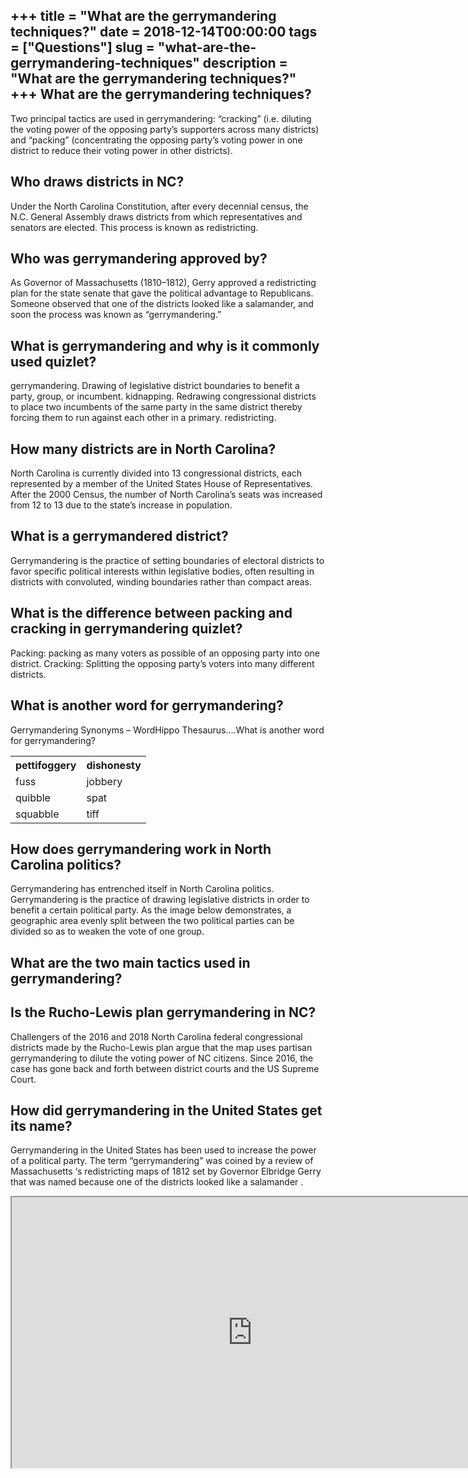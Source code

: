 +++
title = "What are the gerrymandering techniques?"
date = 2018-12-14T00:00:00
tags = ["Questions"]
slug = "what-are-the-gerrymandering-techniques"
description = "What are the gerrymandering techniques?"
+++
What are the gerrymandering techniques?
---------------------------------------

Two principal tactics are used in gerrymandering: “cracking” (i.e. diluting the voting power of the opposing party’s supporters across many districts) and “packing” (concentrating the opposing party’s voting power in one district to reduce their voting power in other districts).

Who draws districts in NC?
--------------------------

Under the North Carolina Constitution, after every decennial census, the N.C. General Assembly draws districts from which representatives and senators are elected. This process is known as redistricting.

Who was gerrymandering approved by?
-----------------------------------

As Governor of Massachusetts (1810–1812), Gerry approved a redistricting plan for the state senate that gave the political advantage to Republicans. Someone observed that one of the districts looked like a salamander, and soon the process was known as “gerrymandering.”

What is gerrymandering and why is it commonly used quizlet?
-----------------------------------------------------------

gerrymandering. Drawing of legislative district boundaries to benefit a party, group, or incumbent. kidnapping. Redrawing congressional districts to place two incumbents of the same party in the same district thereby forcing them to run against each other in a primary. redistricting.

How many districts are in North Carolina?
-----------------------------------------

North Carolina is currently divided into 13 congressional districts, each represented by a member of the United States House of Representatives. After the 2000 Census, the number of North Carolina’s seats was increased from 12 to 13 due to the state’s increase in population.

What is a gerrymandered district?
---------------------------------

Gerrymandering is the practice of setting boundaries of electoral districts to favor specific political interests within legislative bodies, often resulting in districts with convoluted, winding boundaries rather than compact areas.

What is the difference between packing and cracking in gerrymandering quizlet?
------------------------------------------------------------------------------

Packing: packing as many voters as possible of an opposing party into one district. Cracking: Splitting the opposing party’s voters into many different districts.

What is another word for gerrymandering?
----------------------------------------

Gerrymandering Synonyms – WordHippo Thesaurus….What is another word for gerrymandering?

<table><tr><th>pettifoggery</th><th>dishonesty</th></tr><tr><td>fuss</td><td>jobbery</td></tr><tr><td>quibble</td><td>spat</td></tr><tr><td>squabble</td><td>tiff</td></tr></table>

How does gerrymandering work in North Carolina politics?
--------------------------------------------------------

Gerrymandering has entrenched itself in North Carolina politics. Gerrymandering is the practice of drawing legislative districts in order to benefit a certain political party. As the image below demonstrates, a geographic area evenly split between the two political parties can be divided so as to weaken the vote of one group.

What are the two main tactics used in gerrymandering?
-----------------------------------------------------

Is the Rucho-Lewis plan gerrymandering in NC?
---------------------------------------------

Challengers of the 2016 and 2018 North Carolina federal congressional districts made by the Rucho-Lewis plan argue that the map uses partisan gerrymandering to dilute the voting power of NC citizens. Since 2016, the case has gone back and forth between district courts and the US Supreme Court.

How did gerrymandering in the United States get its name?
---------------------------------------------------------

Gerrymandering in the United States has been used to increase the power of a political party. The term “gerrymandering” was coined by a review of Massachusetts ‘s redistricting maps of 1812 set by Governor Elbridge Gerry that was named because one of the districts looked like a salamander .

<iframe allow="accelerometer; autoplay; clipboard-write; encrypted-media; gyroscope; picture-in-picture" allowfullscreen="" class="__youtube_prefs__  epyt-is-override  no-lazyload" data-no-lazy="1" data-origheight="433" data-origwidth="770" data-skipgform_ajax_framebjll="" height="433" id="_ytid_17335" loading="lazy" src="https://www.youtube.com/embed/DMPmKeR9NVg?enablejsapi=1&autoplay=0&cc_load_policy=0&cc_lang_pref=&iv_load_policy=1&loop=0&modestbranding=0&rel=1&fs=1&playsinline=0&autohide=2&theme=dark&color=red&controls=1&" title="YouTube player" width="770"></iframe>